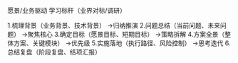 愿景/业务驱动
学习标杆（业界对标/调研）

1.梳理背景（业务背景、技术背景）
->归纳推演
2.问题总结（当前问题、未来问题）
->聚焦核心
3.确定目标（愿景目标、短期目标）
->策略拆解
4.方案全景（整体方案、关键模块）
->优先级
5.实施落地（执行路径、风险控制）
->思考迭代
6.总结复盘（阶段复盘、结项汇报）
